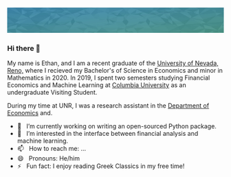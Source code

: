 ![](https://github.com/eolesinski/eolesinski/blob/main/header.png)
### Hi there 👋

My name is Ethan, and I am a recent graduate of the [University of Nevada, Reno,](https://www.unr.edu) where I recieved my Bachelor's of Science in Economics and minor in Mathematics in 2020. In 2019, I spent two semesters studying Financial Economics and Machine Learning at [Columbia University](https://www.columbia.edu) as an undergraduate Visiting Student.

During my time at UNR, I was a research assistant in the [Department of Economics](https://www.unr.edu/business/departments-and-disciplines/economics) and.

- 🔭 &nbsp;&nbsp;I’m currently working on writing an open-sourced Python package.
- 🤔 &nbsp;&nbsp;I’m interested in the interface between financial analysis and machine learning.
- 📫 &nbsp;&nbsp;How to reach me: ...
- 😄 &nbsp;&nbsp;Pronouns: He/him
- ⚡ &nbsp;&nbsp;Fun fact: I enjoy reading Greek Classics in my free time!

<!--
**eolesinski/eolesinski** is a ✨ _special_ ✨ repository because its `README.md` (this file) appears on your GitHub profile.

Here are some ideas to get you started:

- 🔭 I’m currently working on ...
- 🌱 I’m currently learning ...
- 👯 I’m looking to collaborate on ...
- 🤔 I’m looking for help with ...
- 💬 Ask me about ...
- 📫 How to reach me: ...
- 😄 Pronouns: ...
- ⚡ Fun fact: ...
-->
